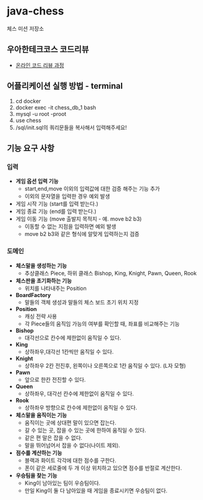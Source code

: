 # java-chess

체스 미션 저장소

## 우아한테크코스 코드리뷰

- [온라인 코드 리뷰 과정](https://github.com/woowacourse/woowacourse-docs/blob/master/maincourse/README.md)

## 어플리케이션 실행 방법 - terminal

1. cd docker
2. docker exec -it chess_db_1 bash
3. mysql -u root -proot
4. use chess
5. /sql/init.sql의 쿼리문들을 복사해서 입력해주세요!

## 기능 요구 사항

### 입력

- **게임 옵션 입력 기능**
    - start,end,move 이외의 입력값에 대한 검증 해주는 기능 추가
    - 이외의 문자열을 입력한 경우 예외 발생
- 게임 시작 기능 (start를 입력 받는다.)
- 게임 종료 기능 (end를 입력 받는다.)
- 게임 이동 기능 (move 출발지 목적지 - 예. move b2 b3)
    - 이동할 수 없는 지점을 입력하면 예외 발생
    - move b2 b3와 같은 형식에 알맞게 입력하는지 검증

### 도메인

- **체스말을 생성하는 기능**
    - 추상클래스 Piece, 하위 클래스 Bishop, King, Knight, Pawn, Queen, Rook
- **체스판을 초기화하는 기능**
    - 위치를 나타내주는 Position
- **BoardFactory**
    - 말들의 객체 생성과 말들의 체스 보드 초기 위치 지정
- **Position**
    - 캐싱 전략 사용
    - 각 Piece들의 움직임 가능의 여부를 확인할 때, 좌표를 비교해주는 기능
- **Bishop**
    - 대각선으로 칸수에 제한없이 움직일 수 있다.
- **King**
    - 상하좌우,대각선 1칸씩만 움직일 수 있다.
- **Knight**
    - 상하좌우 2칸 전진후, 왼쪽이나 오른쪽으로 1칸 움직일 수 있다. (L자 모형)
- **Pawn**
    - 앞으로 한칸 전진할 수 있다.
- **Queen**
    - 상하좌우, 대각선 칸수에 제한없이 움직일 수 있다.
- **Rook**
    - 상하좌우 방향으로 칸수에 제한없이 움직일 수 있다.
- **체스말을 움직이는 기능**
    - 움직이는 곳에 상대편 말이 있으면 잡는다.
    - 갈 수 있는 곳, 잡을 수 있는 곳에 한하여 움직일 수 있다.
    - 같은 편 말은 잡을 수 없다.
    - 말을 뛰어넘어서 잡을 수 없다(나이트 제외).
- **점수를 계산하는 기능**
    - 블랙과 화이트 각각에 대한 점수를 구한다.
    - 폰이 같은 세로줄에 두 개 이상 위치하고 있으면 점수를 반절로 계산한다.
- **우승팀을 찾는 기능**
    - King이 남아있는 팀이 우승팀이다.
    - 만일 King이 둘 다 남아있을 때 게임을 종료시키면 우승팀이 없다.
